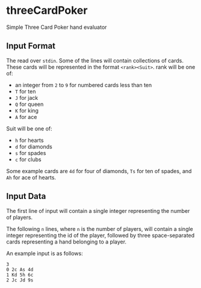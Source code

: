 # threeCardPoker

Simple Three Card Poker hand evaluator

 Input Format
------------

The read over `stdin`. Some of the lines will contain collections of cards. These cards will be represented in the
format `<rank><Suit>`. rank will be one of:

* an integer from `2` to `9` for numbered cards less than ten
* `T` for ten
* `J` for jack
* `Q` for queen
* `K` for king
* `A` for ace

Suit will be one of:
* `h` for hearts
* `d` for diamonds
* `s` for spades
* `c` for clubs

Some example cards are `4d` for four of diamonds, `Ts` for ten of spades, and `Ah` for ace of hearts.

Input Data
----------
The first line of input will contain a single integer representing the number of players.

The following `n` lines, where `n` is the number of players, will contain a single integer representing the id of the player, followed by three 
space-separated cards representing a hand belonging to a player.

An example input is as follows:


    3
    0 2c As 4d
    1 Kd 5h 6c
    2 Jc Jd 9s
